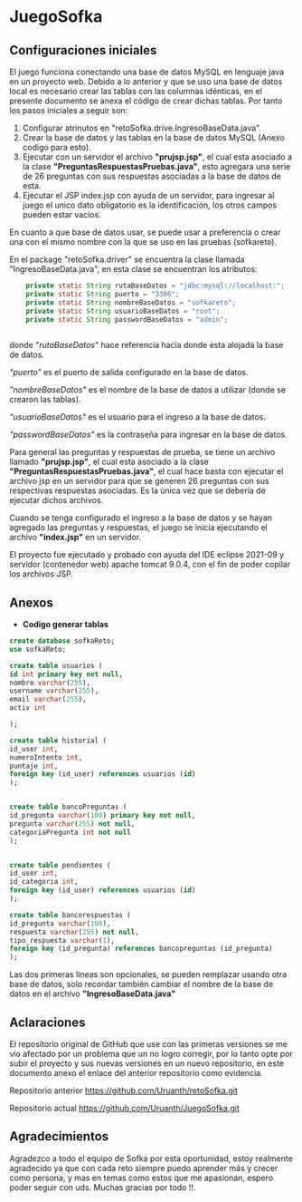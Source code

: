 # JuegoSofka

## Configuraciones iniciales 

El juego funciona conectando una base de datos MySQL en lenguaje java en un proyecto web. Debido a lo anterior y que se uso una base de datos local es necesario crear las tablas con las columnas idénticas, en el presente documento se anexa el código de crear dichas tablas.
Por tanto los pasos iniciales a seguir son:
1. Configurar atrinutos en "retoSofka.drive.IngresoBaseData.java".
2. Crear la base de datos y las tablas en la base de datos MySQL (Anexo codigo para esto).
3. Ejecutar con un servidor el archivo **"prujsp.jsp"**, el cual esta asociado a la clase **"PreguntasRespuestasPruebas.java"**, esto agregara una serie de 26 preguntas con sus respuestas asociadas a la base de datos de esta.
4. Ejecutar el JSP index.jsp con ayuda de un servidor, para ingresar al juego el unico dato obligatorio es la identificación, los otros campos pueden estar vacios.

En cuanto a que base de datos usar, se puede usar a preferencia o crear una con el mismo nombre con la que se uso en las pruebas (sofkareto).

 En el package "retoSofka.driver" se encuentra la clase llamada "IngresoBaseData.java", en esta clase se encuentran los atributos: 

~~~java
	private static String rutaBaseDatos = "jdbc:mysql://localhost:";
	private static String puerto = "3306";
	private static String nombreBaseDatos = "sofkareto";
	private static String usuarioBaseDatos = "root";
	private static String passwordBaseDatos = "admin";
	
~~~

donde "*rutaBaseDatos*" hace referencia hacia donde esta alojada la base de datos.

*"puerto"* es el puerto de salida configurado en la base de datos.

 *"nombreBaseDatos"* es el nombre de la base de datos a utilizar (donde se crearon las tablas).

*"usuarioBaseDatos"* es el usuario para el ingreso a la base de datos.

*"passwordBaseDatos"* es la contraseña para ingresar en la base de datos.



Para general las preguntas y respuestas de prueba, se tiene un archivo llamado **"prujsp.jsp"**, el cual esta asociado a la clase **"PreguntasRespuestasPruebas.java"**, el cual hace basta con ejecutar el archivo jsp en un servidor para que se generen 26 preguntas con sus respectivas respuestas asociadas. Es la única vez que se debería de ejecutar dichos archivos.

Cuando se tenga configurado el ingreso a la base de datos y se hayan agregado las preguntas y respuestas, el juego se inicia ejecutando el archivo **"index.jsp"** en un servidor.

El proyecto fue ejecutado y probado con ayuda del IDE eclipse 2021-09 y servidor (contenedor web) apache tomcat 9.0.4, con el fin de poder copilar los archivos JSP.

## Anexos

* **Codigo generar tablas**

~~~sql
create database sofkaReto;
use sofkaReto;

create table usuarios (
id int primary key not null,
nombre varchar(255),
username varchar(255),
email varchar(255),
activ int

);

create table historial (
id_user int,
numeroIntento int,
puntaje int,
foreign key (id_user) references usuarios (id)
);


create table bancoPreguntas (
id_pregunta varchar(100) primary key not null,
pregunta varchar(255) not null,
categoriaPregunta int not null
);


create table pendientes (
id_user int,
id_categoria int,
foreign key (id_user) references usuarios (id)
);

create table bancorespuestas (
id_pregunta varchar(100),
respuesta varchar(255) not null,
tipo_respuesta varchar(1),
foreign key (id_pregunta) references bancopreguntas (id_pregunta)
);
~~~

Las dos primeras líneas son opcionales, se pueden remplazar usando otra base de datos, solo recordar también cambiar el nombre de la base de datos en el archivo **"IngresoBaseData.java"** 

## Aclaraciones

El repositorio original de GitHub que use con las primeras versiones se me vio afectado por un problema que un no logro corregir, por lo tanto opte por subir el proyecto y sus nuevas versiones en un nuevo repositorio, en este documento anexo el enlace del anterior repositorio como evidencia.

Repositorio anterior https://github.com/Uruanth/retoSofka.git

Repositorio actual https://github.com/Uruanth/JuegoSofka.git

## Agradecimientos

Agradezco a todo el equipo de Sofka por esta oportunidad, estoy realmente agradecido ya que con cada reto siempre puedo aprender más y crecer como persona, y mas en temas como estos que me apasionan, espero poder seguir con uds. Muchas gracias por todo !!.
